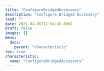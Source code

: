 ```yaml
---
title: "ConfigureBridgedAccessory"
description: "Configure Bridged Accessory"
lead: ""
date: 2021-04-05T11:54:45.000Z
draft: false
images: []
menu:
  docs:
    parent: "characteristic"
toc: true
characteristic:
  name: "ConfigureBridgedAccessory"
---
```

